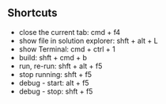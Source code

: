 ## Shortcuts

* close the current tab: cmd + f4
* show file in solution explorer: shft + alt + L
* show Terminal: cmd + ctrl + 1
* build: shft + cmd + b
* run, re-run: shft + alt + f5
* stop running: shft + f5
* debug - start: alt + f5
* debug - stop: shft + f5
